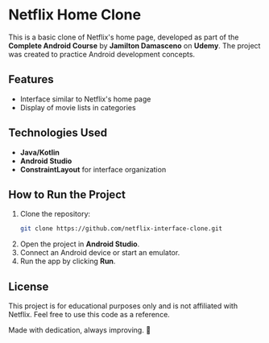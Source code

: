 # Netflix Home Clone

This is a basic clone of Netflix's home page, developed as part of the **Complete Android Course** by **Jamilton Damasceno** on **Udemy**. The project was created to practice Android development concepts.

## Features

- Interface similar to Netflix's home page  
- Display of movie lists in categories  

## Technologies Used

- **Java/Kotlin**  
- **Android Studio**  
- **ConstraintLayout** for interface organization  

## How to Run the Project

1. Clone the repository:  
   ```bash
   git clone https://github.com/netflix-interface-clone.git

2. Open the project in **Android Studio**.  
3. Connect an Android device or start an emulator.  
4. Run the app by clicking **Run**.  

## License  

This project is for educational purposes only and is not affiliated with Netflix. Feel free to use this code as a reference.  

Made with dedication, always improving. 🚀  
